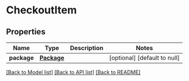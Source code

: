 # CheckoutItem
## Properties

| Name | Type | Description | Notes |
|------------ | ------------- | ------------- | -------------|
| **package** | [**Package**](Package.md) |  | [optional] [default to null] |

[[Back to Model list]](../README.md#documentation-for-models) [[Back to API list]](../README.md#documentation-for-api-endpoints) [[Back to README]](../README.md)

